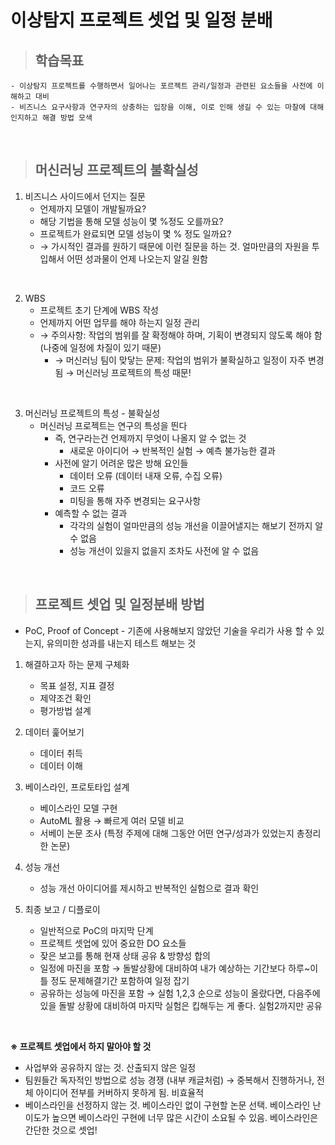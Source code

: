 
# 이상탐지 프로젝트 셋업 및 일정 분배

> ## 학습목표
    - 이상탐지 프로젝트를 수행하면서 일어나는 포르젝트 관리/일정과 관련된 요소들을 사전에 이해하고 대비
    - 비즈니스 요구사항과 연구자의 상충하는 입장을 이해, 이로 인해 생길 수 있는 마찰에 대해 인지하고 해결 방법 모색


</br>

> ## 머신러닝 프로젝트의 불확실성

1. 비즈니스 사이드에서 던지는 질문
   - 언제까지 모델이 개발될까요?
   - 해당 기법을 통해 모델 성능이 몇 %정도 오를까요?
   - 프로젝트가 완료되면 모델 성능이 몇 % 정도 일까요?
   - &rarr; 가시적인 결과를 원하기 때문에 이런 질문을 하는 것. 얼마만큼의 자원을 투입해서 어떤 성과물이 언제 나오는지 알길 원함 

<br>

2. WBS
   - 프로젝트 초기 단계에 WBS 작성
   - 언제까지 어떤 업무를 해야 하는지 일정 관리
   - &rarr; 주의사항: 작업의 범위를 잘 확정해야 하며, 기획이 변경되지 않도록 해야 함 (나중에 일정에 차질이 있기 때문) 
     - → 머신러닝 팀이 맞닿는 문제: 작업의 범위가 불확실하고 일정이 자주 변경됨 → 머신러닝 프로젝트의 특성 때문! 

<br>

3. 머신러닝 프로젝트의 특성 - 불확실성
    - 머신러닝 프로젝트는 연구의 특성을 띈다
        - 즉, 연구라는건 언제까지 무엇이 나올지 알 수 없는 것
          - 새로운 아이디어 → 반복적인 실험 → 예측 불가능한 결과
        - 사전에 알기 어려운 많은 방해 요인들
            - 데이터 오류 (데이터 내재 오류, 수집 오류)
            - 코드 오류
            - 미팅을 통해 자주 변경되는 요구사항
        - 예측할 수 없는 결과
            - 각각의 실험이 얼마만큼의 성능 개선을 이끌어낼지는 해보기 전까지 알 수 없음
            - 성능 개선이 있을지 없을지 조차도 사전에 알 수 없음


</br>

> ## 프로젝트 셋업 및 일정분배 방법
* PoC, Proof of Concept - 기존에 사용해보지 않았던 기술을 우리가 사용 할 수 있는지, 유의미한 성과를 내는지 테스트 해보는 것
  
1. 해결하고자 하는 문제 구체화 
   - 목표 설정, 지표 결정
   - 제약조건 확인
   - 평가방법 설계
    
2. 데이터 훑어보기  
   - 데이터 취득
   - 데이터 이해
    
3. 베이스라인, 프로토타입 설계  
   - 베이스라인 모델 구현
   - AutoML 활용 → 빠르게 여러 모델 비교
   - 서베이 논문 조사 (특정 주제에 대해 그동안 어떤 연구/성과가 있었는지 총정리한 논문)
    
4. 성능 개선
   - 성능 개선 아이디어를 제시하고 반복적인 실험으로 결과 확인
    
5. 최종 보고 / 디플로이 
   - 일반적으로 PoC의 마지막 단계
   - 프로젝트 셋업에 있어 중요한 DO 요소들
   - 잦은 보고를 통해 현재 상태 공유 & 방향성 합의
   - 일정에 마진을 포함 → 돌발상황에 대비하여 내가 예상하는 기간보다 하루~이틀 정도 문제해결기간 포함하여 일정 잡기
   - 공유하는 성능에 마진을 포함 → 실험 1,2,3 순으로 성능이 올랐다면, 다음주에 있을 돌발 상황에 대비하여 마지막 실험은 킵해두는 게 좋다. 실험2까지만 공유

<br>

**※ 프로젝트 셋업에서 하지 말아야 할 것**
   - 사업부와 공유하지 않는 것. 산출되지 않은 일정
   - 팀원들간 독자적인 방법으로 성능 경쟁 (내부 캐글처럼) → 중복해서 진행하거나, 전체 아이디어 전부를 커버하지 못하게 됨. 비효율적
   - 베이스라인을 선정하지 않는 것. 베이스라인 없이 구현할 논문 선택. 베이스라인 난이도가 높으면 베이스라인 구현에 너무 많은 시간이 소요될 수 있음. 베이스라인은 간단한 것으로 셋업!
